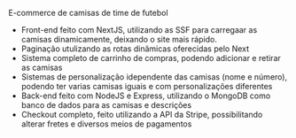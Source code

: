 E-commerce de camisas de time de futebol

- Front-end feito com NextJS, utilizando as SSF para carregaar as camisas dinamicamente, deixando o site mais rápido.
- Paginação utulizando as rotas dinâmicas oferecidas pelo Next
- Sistema completo de carrinho de compras, podendo adicionar e retirar as camisas
- Sistemas de personalização idependente das camisas (nome e número), podendo ter varias camisas iguais e com personalizações diferentes
- Back-end feito com NodeJS e Express, utilizando o MongoDB como banco de dados para as camisas e descrições
- Checkout completo, feito utilizando a API da Stripe, possibilitando alterar fretes e diversos meios de pagamentos 
